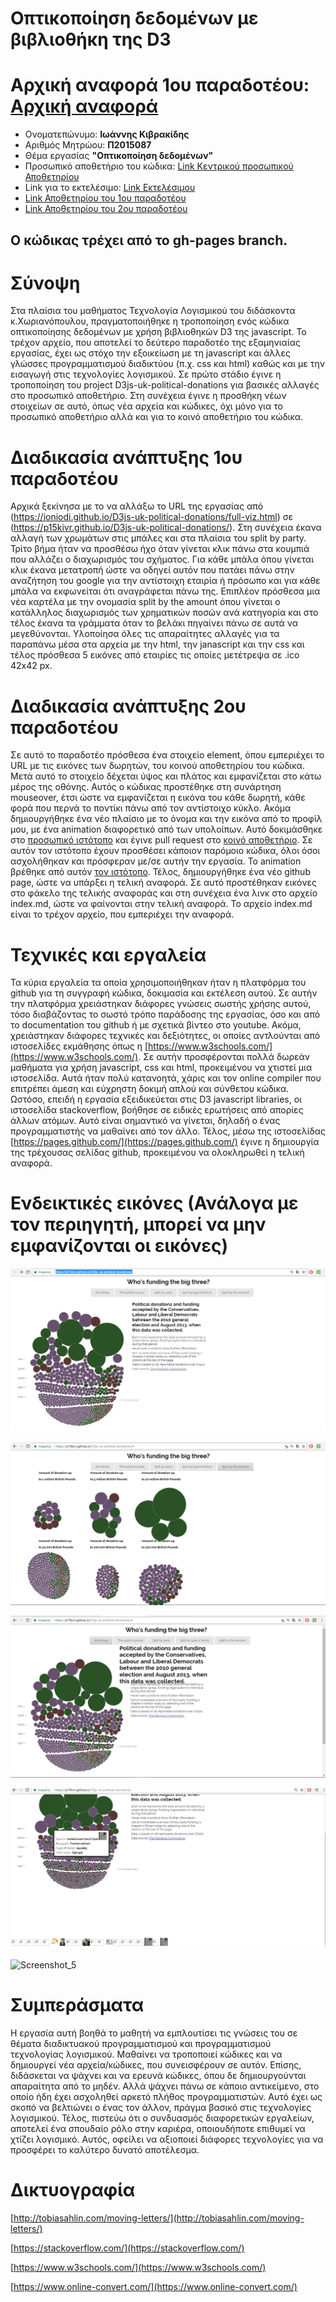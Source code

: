 # Οπτικοποίηση δεδομένων με βιβλιοθήκη της D3

# Αρχική αναφορά 1ου παραδοτέου: [Αρχική αναφορά](https://github.com/p15kivr/sw/blob/master/projects/2015087/README.md)

*  Ονοματεπώνυμο: **Ιωάννης Κιβρακίδης**
*  Αριθμός Μητρώου: **Π2015087**
*  Θέμα εργασίας **"Οπτικοποίηση δεδομένων"**
*  Προσωπικό αποθετήριο του κώδικα: [Link Κεντρικού προσωπικού Αποθετηρίου](https://github.com/p15kivr/D3js-uk-political-donations/tree/gh-pages)
*  Link για το εκτελέσιμο: [Link Εκτελέσιμου](https://p15kivr.github.io/D3js-uk-political-donations/)
*  [Link Αποθετηρίου του 1ου παραδοτέου](https://github.com/p15kivr/D3js-uk-political-donations/tree/paradoteo1)
*  [Link Αποθετηρίου του 2ου παραδοτέου](https://github.com/p15kivr/D3js-uk-political-donations/tree/paradoteo2)


## Ο κώδικας τρέχει από το gh-pages branch.

# Σύνοψη

Στα πλαίσια του μαθήματος Τεχνολογία Λογισμικού του διδάσκοντα κ.Χωριανόπουλου, πραγματοποιήθηκε η τροποποίηση ενός κώδικα οπτικοποίησης δεδομένων με χρήση βιβλιοθηκών D3 της javascript. Το τρέχον αρχείο, που αποτελεί τo δεύτερο παραδοτέο της εξαμηνιαίας εργασίας, έχει ως στόχο την εξοικείωση με τη javascript και άλλες γλώσσες προγραμματισμού διαδικτύου (π.χ. css και html) καθώς και με την εισαγωγή στις τεχνολογίες λογισμικού. Σε πρώτο στάδιο έγινε η τροποποίηση του project D3js-uk-political-donations για βασικές αλλαγές στο προσωπικό αποθετήριο. Στη συνέχεια έγινε η προσθήκη νέων στοιχείων σε αυτό, όπως νέα αρχεία και κώδικες, όχι μόνο για το προσωπικό αποθετήριο αλλά και για το κοινό αποθετήριο του κώδικα.

# Διαδικασία ανάπτυξης 1ου παραδοτέου

Αρχικά ξεκίνησα με το να αλλάξω το URL της εργασίας από (https://ioniodi.github.io/D3js-uk-political-donations/full-viz.html) σε
(https://p15kivr.github.io/D3js-uk-political-donations/). Στη συνέχεια έκανα αλλαγή των χρωμάτων στις μπάλες και στα πλαίσια του split by party. Τρίτο βήμα ήταν να προσθέσω ήχο όταν γίνεται κλικ πάνω στα κουμπιά που αλλάζει ο διαχωρισμός του σχήματος. Για κάθε μπάλα όπου γίνεται κλικ έκανα μετατροπή ώστε να οδηγεί αυτόν που πατάει πάνω στην αναζήτηση του google για την αντίστοιχη εταιρία ή πρόσωπο και για κάθε μπάλα να εκφωνείται ότι αναγράφεται πάνω της. Επιπλέον πρόσθεσα μια νέα καρτέλα με την ονομασία split by the amount όπου γίνεται ο κατάλληλος διαχωρισμός των χρηματικών ποσών ανά κατηγορία και στο τέλος έκανα τα γράμματα όταν το βελάκι πηγαίνει πάνω σε αυτά να μεγεθύνονται. Υλοποίησα όλες τις απαραίτητες αλλαγές για τα παραπάνω μέσα στα αρχεία με την html, την janascript και την css και τέλος πρόσθεσα 5 εικόνες από εταιρίες τις οποίες μετέτρεψα σε .ico 42x42 px.

# Διαδικασία ανάπτυξης 2ου παραδοτέου

Σε αυτό το παραδοτέο πρόσθεσα ένα στοιχείο element, όπου εμπεριέχει το URL με τις εικόνες των δωρητών, του κοινού αποθετηρίου του κώδικα. Μετά αυτό το στοιχείο δέχεται ύψος και πλάτος και εμφανίζεται στο κάτω μέρος της οθόνης. Αυτός ο κώδικας προστέθηκε στη συνάρτηση mouseover, έτσι ώστε να εμφανίζεται η εικόνα του κάθε δωρητή, κάθε φορά που περνά το ποντίκι πάνω από τον αντίστοιχο κύκλο. Ακόμα δημιουργήθηκε ένα νέο πλαίσιο με το όνομα και την εικόνα από το προφίλ μου, με ένα animation διαφορετικό από των υπολοίπων. Αυτό δοκιμάσθηκε στο [προσωπικό ιστότοπο](https://p15kivr.github.io/D3js-uk-political-donations/participants/) και έγινε pull request στο [κοινό αποθετήριο](https://ioniodi.github.io/D3js-uk-political-donations/participants/). Σε αυτόν τον ιστότοπο έχουν προσθέσει κάποιον παρόμοιο κώδικα, όλοι όσοι ασχολήθηκαν και πρόσφεραν με/σε αυτήν την εργασία. Το animation βρέθηκε από αυτόν [τον ιστότοπο](http://tobiasahlin.com/moving-letters/). Τέλος, δημιουργήθηκε ένα νέο github page, ώστε να υπάρξει η τελική αναφορά. Σε αυτό προστέθηκαν εικόνες στο φάκελο της τελικής αναφοράς και στη συνέχεια ένα λινκ στο αρχείο index.md, ώστε να φαίνονται στην τελική αναφορά. Το αρχείο index.md είναι το τρέχον αρχείο, που εμπεριέχει την αναφορά. 

# Τεχνικές και εργαλεία

Τα κύρια εργαλεία τα οποία χρησιμοποιήθηκαν ήταν η πλατφόρμα του github για τη συγγραφή κώδικα, δοκιμασία και εκτέλεση αυτού. Σε αυτήν την πλατφόρμα χρειάστηκαν διάφορες γνώσεις σωστής χρήσης αυτού, τόσο διαβάζοντας το σωστό τρόπο παράδοσης της εργασίας, όσο και από το documentation του github ή με σχετικά βίντεο στο youtube. Ακόμα, χρειάστηκαν διάφορες τεχνικές και δεξιότητες, οι οποίες αντλούνται από ιστοσελίδες εκμάθησης όπως η [https://www.w3schools.com/](https://www.w3schools.com/). Σε αυτήν προσφέρονται πολλά δωρεάν μαθήματα για χρήση javascript, css και html, προκειμένου να χτιστεί μια ιστοσελίδα. Αυτά ήταν πολύ κατανοητά, χάρις και τον online compiler που επιτρέπει άμεση και εύχρηστη δοκιμή απλού και σύνθετου κώδικα. Ωστόσο, επειδή η εργασία εξειδικεύεται στις D3 javascript libraries, οι ιστοσελίδα stackoverflow, βοήθησε σε ειδικές ερωτήσεις από απορίες άλλων ατόμων. Αυτό είναι σημαντικό να γίνεται, δηλαδή ο ένας προγραμματιστής να μαθαίνει από τον άλλο. Τέλος, μέσω της ιστοσελίδας [https://pages.github.com/](https://pages.github.com/) έγινε η δημιουργία της τρέχουσας σελίδας github, προκειμένου να ολοκληρωθεί η τελική αναφορά.

# Ενδεικτικές εικόνες (Ανάλογα με τον περιηγητή, μπορεί να μην εμφανίζονται οι εικόνες)

![Screenshot_1](Screenshot_4.png)

![Screenshot_2](Screenshot_5.png)

![Screenshot_3](Screenshot_6.png)

![Screenshot_4](Screenshot_7.png)

![Screenshot_5](Screenshot_8.gif)

# Συμπεράσματα

Η εργασία αυτή βοηθά το μαθητή να εμπλουτίσει τις γνώσεις του σε θέματα διαδικτυακού προγραμματισμού και προγραμματισμού τεχνολογίας λογισμικού. Μαθαίνει να τροποποιεί κώδικες και να δημιουργεί νέα αρχεία/κώδικες, που συνεισφέρουν σε αυτόν. Επίσης, διδάσκεται να ψάχνει και να ερευνά κώδικες, όπου δε δημιουργούνται απαραίτητα από το μηδέν. Αλλά ψάχνει πάνω σε κάποιο αντικείμενο, στο οποίο ήδη έχει ασχοληθεί αρκετό πλήθος προγραμματιστών. Αυτό έχει ως σκοπό να βελτιώνει ο ένας τον άλλον, πράγμα βασικό στις τεχνολογίες λογισμικού. Τέλος, πιστεύω ότι ο συνδυασμός διαφορετικών εργαλείων, αποτελεί ένα σπουδαίο ρόλο στην καριέρα, οποιουδήποτε επιθυμεί να χτίζει λογισμικό. Αυτός, οφείλει να αξιοποιεί διάφορες τεχνολογίες για να προσφέρει το καλύτερο δυνατό αποτέλεσμα.

# Δικτυογραφία

[http://tobiasahlin.com/moving-letters/](http://tobiasahlin.com/moving-letters/)

[https://stackoverflow.com/](https://stackoverflow.com/)

[https://www.w3schools.com/](https://www.w3schools.com/)

[https://www.online-convert.com/](https://www.online-convert.com/)

